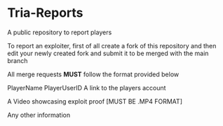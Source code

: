 # Tria-Reports
A public repository to report players


To report an exploiter, first of all create a fork of this repository and then edit your newly created fork and submit it to be merged with the main branch 

All merge requests **MUST** follow the format provided below

PlayerName
PlayerUserID
A link to the players account

A Video showcasing exploit proof [MUST BE .MP4 FORMAT]

Any other information
